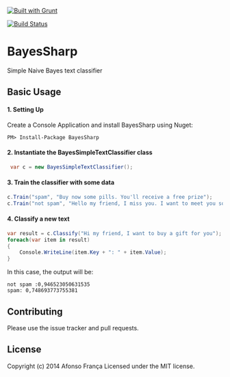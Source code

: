 [![Built with Grunt](https://cdn.gruntjs.com/builtwith.png)](http://gruntjs.com/)

[![Build Status](https://travis-ci.org/afonsof/BayesSharp.svg)](https://travis-ci.org/afonsof/BayesSharp)

BayesSharp
==========

Simple Naive Bayes text classifier

## Basic Usage

#### 1. Setting Up

Create a Console Application and install BayesSharp using Nuget:
```
PM> Install-Package BayesSharp
```

#### 2. Instantiate the BayesSimpleTextClassifier class
```c#
 var c = new BayesSimpleTextClassifier();
```

#### 3. Train the classifier with some data
```c#
c.Train("spam", "Buy now some pills. You'll receive a free prize");
c.Train("not spam", "Hello my friend, I miss you. I want to meet you soon.");
```

#### 4. Classify a new text
```c#
var result = c.Classify("Hi my friend, I want to buy a gift for you");
foreach(var item in result)
{
    Console.WriteLine(item.Key + ": " + item.Value);
}
```
In this case, the output will be:
```
not spam :0,946523050631535
spam: 0,748693773755381
```


## Contributing

Please use the issue tracker and pull requests.

## License
Copyright (c) 2014 Afonso França
Licensed under the MIT license.
